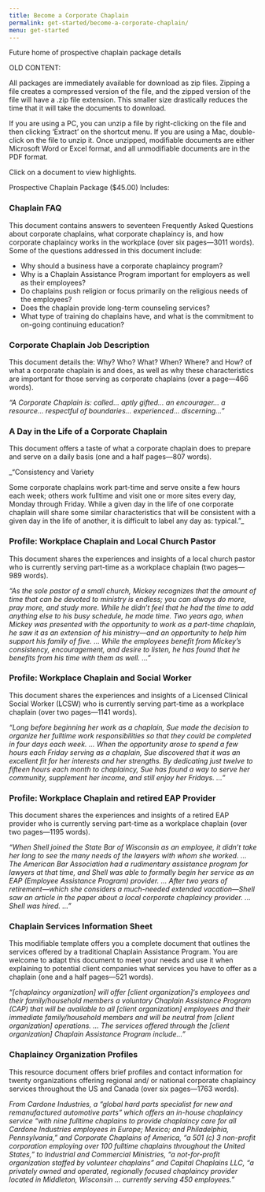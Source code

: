 ```yaml
---
title: Become a Corporate Chaplain
permalink: get-started/become-a-corporate-chaplain/
menu: get-started
---
```

Future home of prospective chaplain package details

OLD CONTENT:

All packages are immediately available for download as zip files. Zipping a file creates a compressed version of the file, and the zipped version of the file will have a .zip file extension. This smaller size drastically reduces the time that it will take the documents to download.

If you are using a PC, you can unzip a file by right-clicking on the file and then clicking &#8216;Extract&#8217; on the shortcut menu. If you are using a Mac, double-click on the file to unzip it. Once unzipped, modifiable documents are either Microsoft Word or Excel format, and all unmodifiable documents are in the PDF format.

Click on a document to view highlights.

Prospective Chaplain Package ($45.00) Includes:

### Chaplain FAQ

This document contains answers to seventeen Frequently Asked Questions about corporate chaplains, what corporate chaplaincy is, and how corporate chaplaincy works in the workplace (over six pages—3011 words). Some of the questions addressed in this document include:

*   Why should a business have a corporate chaplaincy program?
*   Why is a Chaplain Assistance Program important for employers as well as their employees?
*   Do chaplains push religion or focus primarily on the religious needs of the employees?
*   Does the chaplain provide long-term counseling services?
*   What type of training do chaplains have, and what is the commitment to on-going continuing education?

### Corporate Chaplain Job Description

This document details the: Why? Who? What? When? Where? and How? of what a corporate chaplain is and does, as well as why these characteristics are important for those serving as corporate chaplains (over a page—466 words).

_“A Corporate Chaplain is: called… aptly gifted… an encourager… a resource… respectful of boundaries… experienced… discerning…”_

### A Day in the Life of a Corporate Chaplain

This document offers a taste of what a corporate chaplain does to prepare and serve on a daily basis (one and a half pages—807 words).

_“Consistency and Variety

Some corporate chaplains work part-time and serve onsite a few hours each week; others work fulltime and visit one or more sites every day, Monday through Friday. While a given day in the life of one corporate chaplain will share some similar characteristics that will be consistent with a given day in the life of another, it is difficult to label any day as: typical.”_

### Profile: Workplace Chaplain and Local Church Pastor

This document shares the experiences and insights of a local church pastor who is currently serving part-time as a workplace chaplain (two pages—989 words).

_“As the sole pastor of a small church, Mickey recognizes that the amount of time that can be devoted to ministry is endless; you can always do more, pray more, and study more. While he didn’t feel that he had the time to add anything else to his busy schedule, he made time. Two years ago, when Mickey was presented with the opportunity to work as a part-time chaplain, he saw it as an extension of his ministry—and an opportunity to help him support his family of five. … While the employees benefit from Mickey’s consistency, encouragement, and desire to listen, he has found that he benefits from his time with them as well. …”_

### Profile: Workplace Chaplain and Social Worker

This document shares the experiences and insights of a Licensed Clinical Social Worker (LCSW) who is currently serving part-time as a workplace chaplain (over two pages—1141 words).

_“Long before beginning her work as a chaplain, Sue made the decision to organize her fulltime work responsibilities so that they could be completed in four days each week. … When the opportunity arose to spend a few hours each Friday serving as a chaplain, Sue discovered that it was an excellent fit for her interests and her strengths. By dedicating just twelve to fifteen hours each month to chaplaincy, Sue has found a way to serve her community, supplement her income, and still enjoy her Fridays. …”_

### Profile: Workplace Chaplain and retired EAP Provider

This document shares the experiences and insights of a retired EAP provider who is currently serving part-time as a workplace chaplain (over two pages—1195 words).

_“When Shell joined the State Bar of Wisconsin as an employee, it didn’t take her long to see the many needs of the lawyers with whom she worked. … The American Bar Association had a rudimentary assistance program for lawyers at that time, and Shell was able to formally begin her service as an EAP (Employee Assistance Program) provider. … After two years of retirement—which she considers a much-needed extended vacation—Shell saw an article in the paper about a local corporate chaplaincy provider. … Shell was hired. …”_

### Chaplain Services Information Sheet

This modifiable template offers you a complete document that outlines the services offered by a traditional Chaplain Assistance Program. You are welcome to adapt this document to meet your needs and use it when explaining to potential client companies what services you have to offer as a chaplain (one and a half pages—521 words).

_“[chaplaincy organization] will offer [client organization]‘s employees and their family/household members a voluntary Chaplain Assistance Program (CAP) that will be available to all [client organization] employees and their immediate family/household members and will be neutral from [client organization] operations. … The services offered through the [client organization] Chaplain Assistance Program include…”_

### Chaplaincy Organization Profiles

This resource document offers brief profiles and contact information for twenty organizations offering regional and/ or national corporate chaplaincy services throughout the US and Canada (over six pages—1763 words).

_From Cardone Industries, a “global hard parts specialist for new and remanufactured automotive parts” which offers an in-house chaplaincy service “with nine fulltime chaplains to provide chaplaincy care for all Cardone Industries employees in Europe; Mexico; and Philadelphia, Pennsylvania,” and Corporate Chaplains of America, “a 501 (c) 3 non-profit corporation employing over 100 fulltime chaplains throughout the United States,” to Industrial and Commercial Ministries, “a not-for-profit organization staffed by volunteer chaplains” and Capital Chaplains LLC, “a privately owned and operated, regionally focused chaplaincy provider located in Middleton, Wisconsin … currently serving 450 employees.”_
